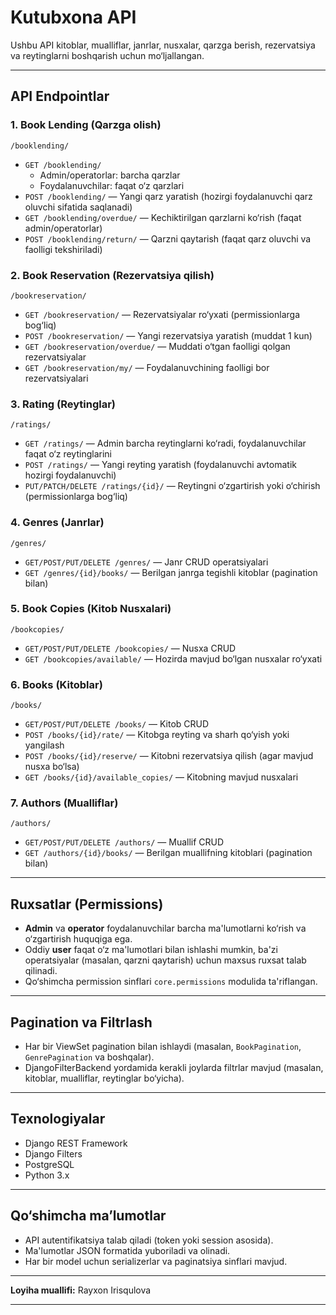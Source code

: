 # Kutubxona API

Ushbu API kitoblar, mualliflar, janrlar, nusxalar, qarzga berish, rezervatsiya va reytinglarni boshqarish uchun mo‘ljallangan.

---

## API Endpointlar

### 1. **Book Lending (Qarzga olish)**
`/booklending/`

- `GET /booklending/`  
  - Admin/operatorlar: barcha qarzlar  
  - Foydalanuvchilar: faqat o‘z qarzlari
- `POST /booklending/` — Yangi qarz yaratish (hozirgi foydalanuvchi qarz oluvchi sifatida saqlanadi)
- `GET /booklending/overdue/` — Kechiktirilgan qarzlarni ko‘rish (faqat admin/operatorlar)
- `POST /booklending/return/` — Qarzni qaytarish (faqat qarz oluvchi va faolligi tekshiriladi)

### 2. **Book Reservation (Rezervatsiya qilish)**
`/bookreservation/`

- `GET /bookreservation/` — Rezervatsiyalar ro‘yxati (permissionlarga bog‘liq)
- `POST /bookreservation/` — Yangi rezervatsiya yaratish (muddat 1 kun)
- `GET /bookreservation/overdue/` — Muddati o‘tgan faolligi qolgan rezervatsiyalar
- `GET /bookreservation/my/` — Foydalanuvchining faolligi bor rezervatsiyalari

### 3. **Rating (Reytinglar)**
`/ratings/`

- `GET /ratings/` — Admin barcha reytinglarni ko‘radi, foydalanuvchilar faqat o‘z reytinglarini
- `POST /ratings/` — Yangi reyting yaratish (foydalanuvchi avtomatik hozirgi foydalanuvchi)
- `PUT/PATCH/DELETE /ratings/{id}/` — Reytingni o‘zgartirish yoki o‘chirish (permissionlarga bog‘liq)

### 4. **Genres (Janrlar)**
`/genres/`

- `GET/POST/PUT/DELETE /genres/` — Janr CRUD operatsiyalari
- `GET /genres/{id}/books/` — Berilgan janrga tegishli kitoblar (pagination bilan)

### 5. **Book Copies (Kitob Nusxalari)**
`/bookcopies/`

- `GET/POST/PUT/DELETE /bookcopies/` — Nusxa CRUD
- `GET /bookcopies/available/` — Hozirda mavjud bo‘lgan nusxalar ro‘yxati

### 6. **Books (Kitoblar)**
`/books/`

- `GET/POST/PUT/DELETE /books/` — Kitob CRUD
- `POST /books/{id}/rate/` — Kitobga reyting va sharh qo‘yish yoki yangilash
- `POST /books/{id}/reserve/` — Kitobni rezervatsiya qilish (agar mavjud nusxa bo‘lsa)
- `GET /books/{id}/available_copies/` — Kitobning mavjud nusxalari

### 7. **Authors (Mualliflar)**
`/authors/`

- `GET/POST/PUT/DELETE /authors/` — Muallif CRUD
- `GET /authors/{id}/books/` — Berilgan muallifning kitoblari (pagination bilan)

---

## Ruxsatlar (Permissions)

- **Admin** va **operator** foydalanuvchilar barcha ma'lumotlarni ko‘rish va o‘zgartirish huquqiga ega.  
- Oddiy **user** faqat o‘z ma'lumotlari bilan ishlashi mumkin, ba'zi operatsiyalar (masalan, qarzni qaytarish) uchun maxsus ruxsat talab qilinadi.  
- Qo‘shimcha permission sinflari `core.permissions` modulida ta'riflangan.

---

## Pagination va Filtrlash

- Har bir ViewSet pagination bilan ishlaydi (masalan, `BookPagination`, `GenrePagination` va boshqalar).  
- DjangoFilterBackend yordamida kerakli joylarda filtrlar mavjud (masalan, kitoblar, mualliflar, reytinglar bo‘yicha).

---

## Texnologiyalar

- Django REST Framework  
- Django Filters  
- PostgreSQL 
- Python 3.x

---

## Qo‘shimcha ma’lumotlar

- API autentifikatsiya talab qiladi (token yoki session asosida).  
- Ma'lumotlar JSON formatida yuboriladi va olinadi.  
- Har bir model uchun serializerlar va paginatsiya sinflari mavjud.

---

**Loyiha muallifi:** Rayxon Irisqulova

---
